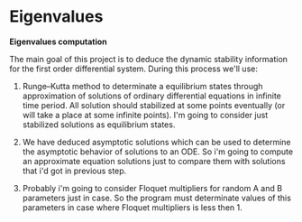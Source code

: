 #  Eigenvalues
**Eigenvalues computation**

The main goal of this project is to deduce the dynamic stability information for the first order differential system.
During this process we'll use:

1. Runge–Kutta method to determinate a equilibrium states through approximation of solutions of ordinary differential equations in infinite time period. All solution should stabilized at some points eventually (or will take a place at some infinite points). I'm going to consider just stabilized solutions as equilibrium states.

2. We have deduced asymptotic solutions which can be used to determine the asymptotic behavior of solutions to an ODE. So i'm going to compute an approximate equation solutions just to compare them with solutions that i'd got in previous step.

3. Probably i'm going to consider Floquet multipliers for random A and B parameters just in case. So the program must determinate values of this parameters in case where Floquet multipliers is less then 1.
